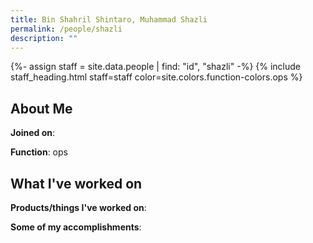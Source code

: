 ```yaml
---
title: Bin Shahril Shintaro, Muhammad Shazli
permalink: /people/shazli
description: ""
---
```


{%- assign staff = site.data.people | find: "id", "shazli" -%}
{% include staff_heading.html staff=staff color=site.colors.function-colors.ops %}

## About Me

**Joined on**: 

**Function**: ops

## What I've worked on

**Products/things I've worked on**:


**Some of my accomplishments**:

